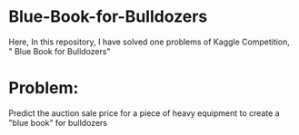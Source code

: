 # Blue-Book-for-Bulldozers
Here, In this repository, I have solved one problems of Kaggle Competition, " Blue Book for Bulldozers"

# Problem:
Predict the auction sale price for a piece of heavy equipment to create a "blue book" for bulldozers
